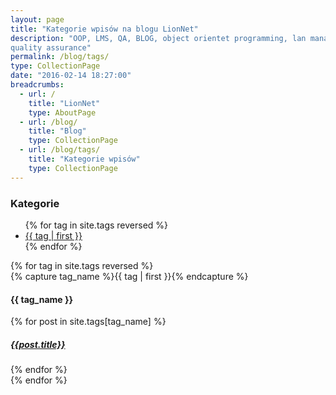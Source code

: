 ```yaml
---
layout: page
title: "Kategorie wpisów na blogu LionNet"
description: "OOP, LMS, QA, BLOG, object orientet programming, lan management system,
quality assurance"
permalink: /blog/tags/
type: CollectionPage
date: "2016-02-14 18:27:00"
breadcrumbs:
  - url: /
    title: "LionNet"
    type: AboutPage
  - url: /blog/
    title: "Blog"
    type: CollectionPage
  - url: /blog/tags/
    title: "Kategorie wpisów"
    type: CollectionPage
---
```


### Kategorie

<ul class="tag-cloud">
{% for tag in site.tags reversed %}
  <li style="font-size: {{ tag | last | size | times: 100 | divided_by: site.tags.size | plus: 70  }}%">
    <a href="#{{ tag | first | slugize }}">
      {{ tag | first }}
    </a>
  </li>
{% endfor %}
</ul>

<div id="archives">
{% for tag in site.tags reversed %}
  <div class="archive-group">
    {% capture tag_name %}{{ tag | first }}{% endcapture %}
    <h4 id="#{{ tag_name | slugize }}">{{ tag_name }}</h4>
    <a name="{{ tag_name | slugize }}"></a>
    {% for post in site.tags[tag_name] %}
    <article class="archive-item">
      <h5><a href="{{ root_url }}{{ post.url }}">{{post.title}}</a></h5>
    </article>
    {% endfor %}
  </div>
{% endfor %}
</div>